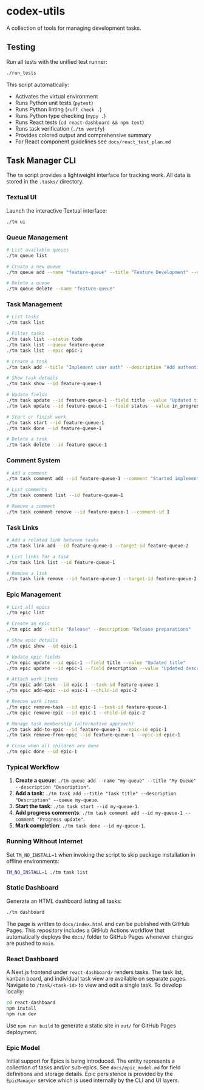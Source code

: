# codex-utils

A collection of tools for managing development tasks.

## Testing

Run all tests with the unified test runner:

```bash
./run_tests
```

This script automatically:
- Activates the virtual environment
- Runs Python unit tests (`pytest`)
- Runs Python linting (`ruff check .`)
- Runs Python type checking (`mypy .`)
- Runs React tests (`cd react-dashboard && npm test`)
- Runs task verification (`./tm verify`)
- Provides colored output and comprehensive summary
- For React component guidelines see `docs/react_test_plan.md`

## Task Manager CLI

The `tm` script provides a lightweight interface for tracking work. All data is stored in the `.tasks/` directory.

### Textual UI
Launch the interactive Textual interface:
```bash
./tm ui
```

### Queue Management
```bash
# List available queues
./tm queue list

# Create a new queue
./tm queue add --name "feature-queue" --title "Feature Development" --description "Queue for new features"

# Delete a queue
./tm queue delete --name "feature-queue"
```

### Task Management
```bash
# List tasks
./tm task list

# Filter tasks
./tm task list --status todo
./tm task list --queue feature-queue
./tm task list --epic epic-1

# Create a task
./tm task add --title "Implement user auth" --description "Add authentication system" --queue feature-queue

# Show task details
./tm task show --id feature-queue-1

# Update fields
./tm task update --id feature-queue-1 --field title --value "Updated title"
./tm task update --id feature-queue-1 --field status --value in_progress

# Start or finish work
./tm task start --id feature-queue-1
./tm task done --id feature-queue-1

# Delete a task
./tm task delete --id feature-queue-1
```

### Comment System
```bash
# Add a comment
./tm task comment add --id feature-queue-1 --comment "Started implementation"

# List comments
./tm task comment list --id feature-queue-1

# Remove a comment
./tm task comment remove --id feature-queue-1 --comment-id 1
```

### Task Links
```bash
# Add a related link between tasks
./tm task link add --id feature-queue-1 --target-id feature-queue-2

# List links for a task
./tm task link list --id feature-queue-1

# Remove a link
./tm task link remove --id feature-queue-1 --target-id feature-queue-2
```

### Epic Management
```bash
# List all epics
./tm epic list

# Create an epic
./tm epic add --title "Release" --description "Release preparations"

# Show epic details
./tm epic show --id epic-1

# Update epic fields
./tm epic update --id epic-1 --field title --value "Updated title"
./tm epic update --id epic-1 --field description --value "Updated description"

# Attach work items
./tm epic add-task --id epic-1 --task-id feature-queue-1
./tm epic add-epic --id epic-1 --child-id epic-2

# Remove work items
./tm epic remove-task --id epic-1 --task-id feature-queue-1
./tm epic remove-epic --id epic-1 --child-id epic-2

# Manage task membership (alternative approach)
./tm task add-to-epic --id feature-queue-1 --epic-id epic-1
./tm task remove-from-epic --id feature-queue-1 --epic-id epic-1

# Close when all children are done
./tm epic done --id epic-1
```

### Typical Workflow
1. **Create a queue**: `./tm queue add --name "my-queue" --title "My Queue" --description "Description"`.
2. **Add a task**: `./tm task add --title "Task title" --description "Description" --queue my-queue`.
3. **Start the task**: `./tm task start --id my-queue-1`.
4. **Add progress comments**: `./tm task comment add --id my-queue-1 --comment "Progress update"`.
5. **Mark completion**: `./tm task done --id my-queue-1`.

### Running Without Internet
Set `TM_NO_INSTALL=1` when invoking the script to skip package installation in offline environments:
```bash
TM_NO_INSTALL=1 ./tm task list
```

### Static Dashboard
Generate an HTML dashboard listing all tasks:

```bash
./tm dashboard
```

The page is written to `docs/index.html` and can be published with GitHub Pages.
This repository includes a GitHub Actions workflow that automatically deploys
the `docs/` folder to GitHub Pages whenever changes are pushed to `main`.


### React Dashboard
A Next.js frontend under `react-dashboard/` renders tasks. The task list, kanban board, and individual task view are available on separate pages.
Navigate to `/task/<task-id>` to view and edit a single task.
To develop locally:
```bash
cd react-dashboard
npm install
npm run dev
```
Use `npm run build` to generate a static site in `out/` for GitHub Pages deployment.


### Epic Model
Initial support for Epics is being introduced. The entity represents a
collection of tasks and/or sub-epics. See `docs/epic_model.md` for
field definitions and storage details. Epic persistence is provided by the
`EpicManager` service which is used internally by the CLI and UI layers.
